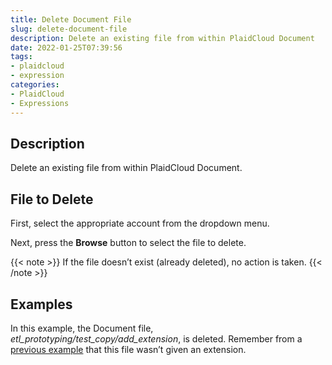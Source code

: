 ```yaml
---
title: Delete Document File
slug: delete-document-file
description: Delete an existing file from within PlaidCloud Document
date: 2022-01-25T07:39:56
tags:
- plaidcloud
- expression
categories:
- PlaidCloud
- Expressions
---
```



## Description


Delete an existing file from within PlaidCloud Document.



## File to Delete


First, select the appropriate account from the dropdown menu.


Next, press the **Browse** button to select the file to delete.

{{< note >}}
If the file doesn’t exist (already deleted), no action is taken.
{{< /note >}}





## Examples


In this example, the Document file, *etl\_prototyping/test\_copy/add\_extension*, is deleted. Remember from a [previous example](https://plaidcloud.com/docs/plaidcloud/workflows/transforms/document_copy_file#no-extension-provided) that this file wasn’t given an extension.

